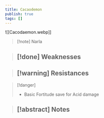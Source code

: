 ```yaml
---
title: Cacaodemon
publish: true
tags: []
---
```

![[Cacodaemon.webp]]
> [!note] Narla
> <span style="font-family: 'Lucida Handwriting'; font-optical-sizing: auto; font-style: normal; word-break: break-word;"><span/>

> [!done] Weaknesses
> - 

> [!warning] Resistances
> - 

> [!danger]
> - Basic Fortitude save for Acid damage

> [!abstract] Notes
> - 